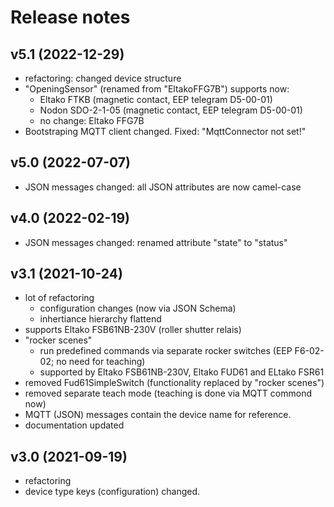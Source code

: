 # Release notes

## v5.1 (2022-12-29)

- refactoring: changed device structure
- "OpeningSensor" (renamed from "EltakoFFG7B") supports now:
  - Eltako FTKB (magnetic contact, EEP telegram D5-00-01)
  - Nodon SDO-2-1-05 (magnetic contact, EEP telegram D5-00-01)
  - no change: Eltako FFG7B
- Bootstraping MQTT client changed. Fixed: "MqttConnector not set!"


## v5.0 (2022-07-07)

- JSON messages changed: all JSON attributes are now camel-case 


## v4.0 (2022-02-19)

- JSON messages changed: renamed attribute "state" to "status"


## v3.1 (2021-10-24)

- lot of refactoring
  - configuration changes (now via JSON Schema)
  - inhertiance hierarchy flattend
- supports Eltako FSB61NB-230V (roller shutter relais)
- "rocker scenes"
  - run predefined commands via separate rocker switches (EEP F6-02-02; no need for teaching)
  - supported by Eltako FSB61NB-230V, Eltako FUD61 and ELtako FSR61
- removed Fud61SimpleSwitch (functionality replaced by "rocker scenes")
- removed separate teach mode (teaching is done via MQTT commond now)
- MQTT (JSON) messages contain the device name for reference.
- documentation updated


## v3.0 (2021-09-19)

- refactoring
- device type keys (configuration) changed.
